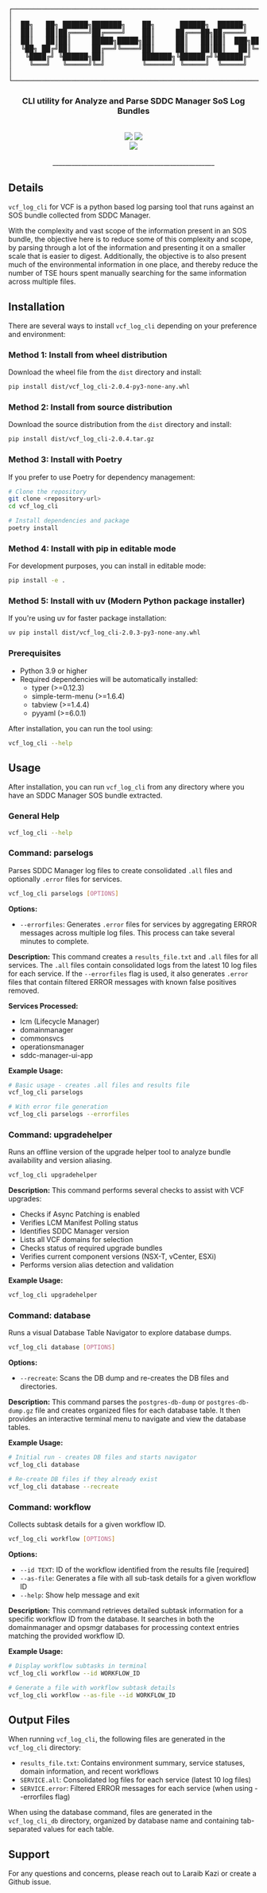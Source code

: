 <div align="center">
<pre>
┌────────────────────────────────────────────────────────────────────────────────────┐
│                                                                                    │
│  ██╗   ██╗ ██████╗███████╗    ██╗      ██████╗  ██████╗        ██████╗██╗     ██╗  │
│  ██║   ██║██╔════╝██╔════╝    ██║     ██╔═══██╗██╔════╝       ██╔════╝██║     ██║  │
│  ██║   ██║██║     █████╗█████╗██║     ██║   ██║██║  ███╗█████╗██║     ██║     ██║  │
│  ╚██╗ ██╔╝██║     ██╔══╝╚════╝██║     ██║   ██║██║   ██║╚════╝██║     ██║     ██║  │
│   ╚████╔╝ ╚██████╗██║         ███████╗╚██████╔╝╚██████╔╝      ╚██████╗███████╗██║  │
│    ╚═══╝   ╚═════╝╚═╝         ╚══════╝ ╚═════╝  ╚═════╝        ╚═════╝╚══════╝╚═╝  │
│                                                                                    │
└────────────────────────────────────────────────────────────────────────────────────┘
</pre>
</div>
<div align="center">

<h3>CLI utility for Analyze and Parse SDDC Manager SoS Log Bundles</h3>
<br>
</div>

<div align="center">
    <img src="https://img.shields.io/badge/status-stable-green"/>
    <img src="https://img.shields.io/badge/development-active-green"/> <br>
    <img src="https://img.shields.io/badge/version-2.0.4-blue"/>
    <br>
    <br>
</div>

<div align="center"">
    ___________________________________________________
    <br>
</div>

## Details

`vcf_log_cli` for VCF is a python based log parsing tool that runs against an SOS bundle collected from SDDC Manager.

With the complexity and vast scope of the information present in an SOS bundle, the objective here is to reduce some of this complexity and scope, by parsing through a lot of the information and presenting it on a smaller scale that is easier to digest.
Additionally, the objective is to also present much of the environmental information in one place, and thereby reduce the number of TSE hours spent manually searching for the same information across multiple files.

## Installation

There are several ways to install `vcf_log_cli` depending on your preference and environment:

### Method 1: Install from wheel distribution
Download the wheel file from the `dist` directory and install:
```bash
pip install dist/vcf_log_cli-2.0.4-py3-none-any.whl
```

### Method 2: Install from source distribution
Download the source distribution from the `dist` directory and install:
```bash
pip install dist/vcf_log_cli-2.0.4.tar.gz
```

### Method 3: Install with Poetry
If you prefer to use Poetry for dependency management:
```bash
# Clone the repository
git clone <repository-url>
cd vcf_log_cli

# Install dependencies and package
poetry install
```

### Method 4: Install with pip in editable mode
For development purposes, you can install in editable mode:
```bash
pip install -e .
```

### Method 5: Install with uv (Modern Python package installer)
If you're using uv for faster package installation:
```bash
uv pip install dist/vcf_log_cli-2.0.3-py3-none-any.whl
```

### Prerequisites
- Python 3.9 or higher
- Required dependencies will be automatically installed:
  - typer (>=0.12.3)
  - simple-term-menu (>=1.6.4)
  - tabview (>=1.4.4)
  - pyyaml (>=6.0.1)

After installation, you can run the tool using:
```bash
vcf_log_cli --help
```


## Usage

After installation, you can run `vcf_log_cli` from any directory where you have an SDDC Manager SOS bundle extracted.

### General Help
```bash
vcf_log_cli --help
```

### Command: parselogs
Parses SDDC Manager log files to create consolidated `.all` files and optionally `.error` files for services.

```bash
vcf_log_cli parselogs [OPTIONS]
```

**Options:**
- `--errorfiles`: Generates `.error` files for services by aggregating ERROR messages across multiple log files. This process can take several minutes to complete.

**Description:**
This command creates a `results_file.txt` and `.all` files for all services. The `.all` files contain consolidated logs from the latest 10 log files for each service. If the `--errorfiles` flag is used, it also generates `.error` files that contain filtered ERROR messages with known false positives removed.

**Services Processed:**
- lcm (Lifecycle Manager)
- domainmanager
- commonsvcs
- operationsmanager
- sddc-manager-ui-app

**Example Usage:**
```bash
# Basic usage - creates .all files and results file
vcf_log_cli parselogs

# With error file generation
vcf_log_cli parselogs --errorfiles
```

### Command: upgradehelper
Runs an offline version of the upgrade helper tool to analyze bundle availability and version aliasing.

```bash
vcf_log_cli upgradehelper
```

**Description:**
This command performs several checks to assist with VCF upgrades:
- Checks if Async Patching is enabled
- Verifies LCM Manifest Polling status
- Identifies SDDC Manager version
- Lists all VCF domains for selection
- Checks status of required upgrade bundles
- Verifies current component versions (NSX-T, vCenter, ESXi)
- Performs version alias detection and validation

**Example Usage:**
```bash
vcf_log_cli upgradehelper
```

### Command: database
Runs a visual Database Table Navigator to explore database dumps.

```bash
vcf_log_cli database [OPTIONS]
```

**Options:**
- `--recreate`: Scans the DB dump and re-creates the DB files and directories.

**Description:**
This command parses the `postgres-db-dump` or `postgres-db-dump.gz` file and creates organized files for each database table. It then provides an interactive terminal menu to navigate and view the database tables.

**Example Usage:**
```bash
# Initial run - creates DB files and starts navigator
vcf_log_cli database

# Re-create DB files if they already exist
vcf_log_cli database --recreate
```

### Command: workflow
Collects subtask details for a given workflow ID.

```bash
vcf_log_cli workflow [OPTIONS]
```

**Options:**
- `--id TEXT`: ID of the workflow identified from the results file [required]
- `--as-file`: Generates a file with all sub-task details for a given workflow ID
- `--help`: Show help message and exit

**Description:**
This command retrieves detailed subtask information for a specific workflow ID from the database. It searches in both the domainmanager and opsmgr databases for processing context entries matching the provided workflow ID.

**Example Usage:**
```bash
# Display workflow subtasks in terminal
vcf_log_cli workflow --id WORKFLOW_ID

# Generate a file with workflow subtask details
vcf_log_cli workflow --as-file --id WORKFLOW_ID
```

## Output Files

When running `vcf_log_cli`, the following files are generated in the `vcf_log_cli` directory:
- `results_file.txt`: Contains environment summary, service statuses, domain information, and recent workflows
- `SERVICE.all`: Consolidated log files for each service (latest 10 log files)
- `SERVICE.error`: Filtered ERROR messages for each service (when using --errorfiles flag)

When using the database command, files are generated in the `vcf_log_cli_db` directory, organized by database name and containing tab-separated values for each table.


## Support
For any questions and concerns, please reach out to Laraib Kazi or create a Github issue.

